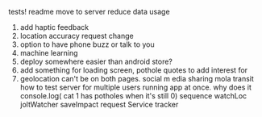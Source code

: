 tests!
readme
move to server
reduce data usage
1. add haptic feedback
3. location accuracy request change
7. option to have phone buzz or talk to you
9. machine learning
10. deploy somewhere easier than android store?
11. add something for loading screen, pothole quotes to add interest for 
12. geolocation can't be on both pages.
social m
edia sharing
mola transit
how to test server for multiple users running app at once.
why does it console.log( cat 1 has potholes when it's still 0)
sequence
watchLoc
  joltWatcher
    saveImpact
  request Service
    tracker